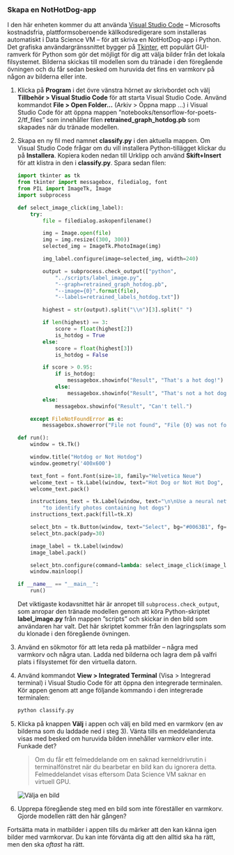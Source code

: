 ### <a name="create-a-nothotdog-app"></a>Skapa en NotHotDog-app

I den här enheten kommer du att använda [Visual Studio Code](https://code.visualstudio.com/) – Microsofts kostnadsfria, plattformsoberoende källkodsredigerare som installeras automatiskt i Data Science VM – för att skriva en NotHotDog-app i Python. Det grafiska användargränssnittet bygger på [Tkinter](https://wiki.python.org/moin/TkInter), ett populärt GUI-ramverk för Python som gör det möjligt för dig att välja bilder från det lokala filsystemet. Bilderna skickas till modellen som du tränade i den föregående övningen och du får sedan besked om huruvida det fins en varmkorv på någon av bilderna eller inte.

1. Klicka på **Program** i det övre vänstra hörnet av skrivbordet och välj **Tillbehör > Visual Studio Code** för att starta Visual Studio Code. Använd kommandot **File > Open Folder...** (Arkiv > Öppna mapp ...) i Visual Studio Code för att öppna mappen ”notebooks/tensorflow-for-poets-2/tf_files” som innehåller filen **retrained_graph_hotdog.pb** som skapades när du tränade modellen.

1. Skapa en ny fil med namnet **classify.py** i den aktuella mappen. Om Visual Studio Code frågar om du vill installera Python-tillägget klickar du på **Installera**. Kopiera koden nedan till Urklipp och använd **Skift+Insert** för att klistra in den i **classify.py**. Spara sedan filen:

    ```python
    import tkinter as tk
    from tkinter import messagebox, filedialog, font
    from PIL import ImageTk, Image
    import subprocess

    def select_image_click(img_label):
        try:
            file = filedialog.askopenfilename()

            img = Image.open(file)
            img = img.resize((300, 300))
            selected_img = ImageTk.PhotoImage(img)

            img_label.configure(image=selected_img, width=240)

            output = subprocess.check_output(["python",
                "../scripts/label_image.py",
                "--graph=retrained_graph_hotdog.pb",
                "--image={0}".format(file),
                "--labels=retrained_labels_hotdog.txt"])

            highest = str(output).split("\\n")[3].split(" ")

            if len(highest) == 3:
                score = float(highest[2])
                is_hotdog = True
            else:
                score = float(highest[3])
                is_hotdog = False

            if score > 0.95:
                if is_hotdog:
                    messagebox.showinfo("Result", "That's a hot dog!")
                else:
                    messagebox.showinfo("Result", "That's not a hot dog.")
            else:
                messagebox.showinfo("Result", "Can't tell.")

        except FileNotFoundError as e:
            messagebox.showerror("File not found", "File {0} was not found.".format(e.filename))

    def run():
        window = tk.Tk()

        window.title("Hotdog or Not Hotdog")
        window.geometry('400x600')

        text_font = font.Font(size=18, family="Helvetica Neue")
        welcome_text = tk.Label(window, text="Hot Dog or Not Hot Dog", font=text_font)
        welcome_text.pack()

        instructions_text = tk.Label(window, text="\n\nUse a neural network built with Tensorflow\n"
            "to identify photos containing hot dogs")
        instructions_text.pack(fill=tk.X)

        select_btn = tk.Button(window, text="Select", bg="#0063B1", fg="white", width=5, height=1)
        select_btn.pack(pady=30)

        image_label = tk.Label(window)
        image_label.pack()

        select_btn.configure(command=lambda: select_image_click(image_label))
        window.mainloop()

    if __name__ == "__main__":
        run()
    ```

    Det viktigaste kodavsnittet här är anropet till ```subprocess.check_output```, som anropar den tränade modellen genom att köra Python-skriptet **label_image.py** från mappen ”scripts” och skickar in den bild som användaren har valt. Det här skriptet kommer från den lagringsplats som du klonade i den föregående övningen.

1. Använd en sökmotor för att leta reda på matbilder – några med varmkorv och några utan. Ladda ned bilderna och lagra dem på valfri plats i filsystemet för den virtuella datorn.

1. Använd kommandot **View > Integrated Terminal** (Visa > Integrerad terminal) i Visual Studio Code för att öppna den integrerade terminalen. Kör appen genom att ange följande kommando i den integrerade terminalen:

     ```bash
     python classify.py
     ```

1. Klicka på knappen **Välj** i appen och välj en bild med en varmkorv (en av bilderna som du laddade ned i steg 3). Vänta tills en meddelanderuta visas med besked om huruvida bilden innehåller varmkorv eller inte. Funkade det?

    > Om du får ett felmeddelande om en saknad kerneldrivrutin i terminalfönstret när du bearbetar en bild kan du ignorera detta. Felmeddelandet visas eftersom Data Science VM saknar en virtuell GPU.

    ![Välja en bild](../media-draft/4-select-image.png)

1. Upprepa föregående steg med en bild som inte föreställer en varmkorv. Gjorde modellen rätt den här gången?

Fortsätta mata in matbilder i appen tills du märker att den kan känna igen bilder med varmkorvar. Du kan inte förvänta dig att den alltid ska ha rätt, men den ska *oftast* ha rätt.